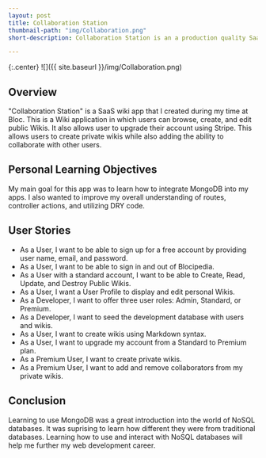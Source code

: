 ```yaml
---
layout: post
title: Collaboration Station
thumbnail-path: "img/Collaboration.png"
short-description: Collaboration Station is an a production quality SaaS app that allows users to create their own wikis. 

---
```


{:.center}
![]({{ site.baseurl }}/img/Collaboration.png)

## Overview

"Collaboration Station" is a SaaS wiki app that I created during my time at Bloc. This is a Wiki application in which users can browse, create, and edit public Wikis. It also allows user to upgrade their account using Stripe. This allows users to create private wikis while also adding the ability to collaborate with other users.

## Personal Learning Objectives

My main goal for this app was to learn how to integrate MongoDB into my apps. I also wanted to improve my overall understanding of routes, controller actions, and utilizing DRY code. 

## User Stories

* As a User, I want to be able to sign up for a free account by providing user name, email, and password.
* As a User, I want to be able to sign in and out of Blocipedia.
* As a User with a standard account, I want to be able to Create, Read, Update, and Destroy Public Wikis.
* As a User, I want a User Profile to display and edit personal Wikis.
* As a Developer, I want to offer three user roles: Admin, Standard, or Premium.
* As a Developer, I want to seed the development database with users and wikis.
* As a User, I want to create wikis using Markdown syntax.
* As a User, I want to upgrade my account from a Standard to Premium plan.
* As a Premium User, I want to create private wikis.
* As a Premium User, I want to add and remove collaborators from my private wikis.

## Conclusion

Learning to use MongoDB was a great introduction into the world of NoSQL databases. It was suprising to learn how different they were from traditional databases. Learning how to use and interact with NoSQL databases will help me further my web development career. 
